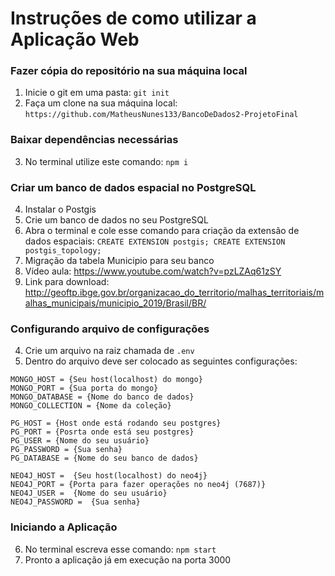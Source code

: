 # Instruções de como utilizar a Aplicação Web

### Fazer cópia do repositório na sua máquina local

1. Inicie o git em uma pasta: `git init`
2. Faça um clone na sua máquina local: `https://github.com/MatheusNunes133/BancoDeDados2-ProjetoFinal`

### Baixar dependências necessárias

3. No terminal utilize este comando: `npm i`


### Criar um banco de dados espacial no PostgreSQL

4. Instalar o Postgis
5. Crie um banco de dados no seu PostgreSQL
6. Abra o terminal e cole esse comando para criação da extensão de dados espaciais: 
`CREATE EXTENSION postgis;
CREATE EXTENSION postgis_topology;`
7. Migração da tabela Municipio para seu banco
8. Vídeo aula: https://www.youtube.com/watch?v=pzLZAq61zSY
9. Link para download: http://geoftp.ibge.gov.br/organizacao_do_territorio/malhas_territoriais/malhas_municipais/municipio_2019/Brasil/BR/

### Configurando arquivo de configurações

4. Crie um arquivo na raiz chamada de `.env`
5. Dentro do arquivo deve ser colocado as seguintes configurações:
```
MONGO_HOST = {Seu host(localhost) do mongo}
MONGO_PORT = {Sua porta do mongo}
MONGO_DATABASE = {Nome do banco de dados}
MONGO_COLLECTION = {Nome da coleção}

PG_HOST = {Host onde está rodando seu postgres}
PG_PORT = {Posrta onde está seu postgres}
PG_USER = {Nome do seu usuário}
PG_PASSWORD = {Sua senha}
PG_DATABASE = {Nome do seu banco de dados}

NEO4J_HOST =  {Seu host(localhost) do neo4j}
NEO4J_PORT = {Porta para fazer operações no neo4j (7687)}
NEO4J_USER =  {Nome do seu usuário}
NEO4J_PASSWORD =  {Sua senha}
```

### Iniciando a Aplicação

6. No terminal escreva esse comando: `npm start`
7. Pronto a aplicação já em execução na porta 3000
